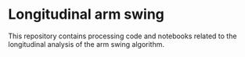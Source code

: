 # Longitudinal arm swing
This repository contains processing code and notebooks related to the longitudinal analysis of the arm swing algorithm.
